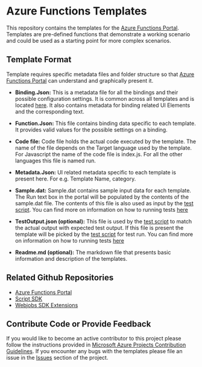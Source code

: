 # Azure Functions Templates
This repository contains the templates for the [Azure Functions Portal](https://functions.azure.com/signin). Templates are pre-defined functions that demonstrate a working scenario and could be used as a starting point for more complex scenarios.

## Template Format
Template requires specific metadata files and folder structure so that [Azure Functions Portal](https://functions.azure.com/signin) can understand and graphically present it.

- **Binding.Json:** This is a metadata file for all the bindings and their possible configuration settings. It is common across all templates and is located [here](Bindings/bindings.json). It also contains metadata for binding related UI Elements and the corresponding text.

- **Function.Json:** This file contains binding data specific to each template. It provides valid values for the possible settings on a binding.

- **Code file:** Code file holds the actual code executed by the template. The name of the file depends on the Target language used by the template. For Javascript the name of the code file is index.js. For all the other languages this file is named run.

- **Metadata.Json:** UI related metadata specific to each template is present here. For e.g. Template Name, category.

- **Sample.dat:** Sample.dat contains sample input data for each template. The Run text box in the portal will be populated by the contents of the sample.dat file. The contents of this file is also used as input by the [test script](Test/TemplateTest.ps1). You can find more on information on how to running tests [here]()

- **TestOutput.json (optional):** This file is used by the [test script](Test/TemplateTest.ps1) to match the actual output with expected test output. If this file is present the template will be picked by the [test script](Test/TemplateTest.ps1) for test run. You can find more on information on how to running tests [here]()

- **Readme.md (optional):** The markdown file that presents basic information and description of the templates.

## Related Github Repositories
- [Azure Functions Portal](https://github.com/projectkudu/AzureFunctionsPortal)
- [Script SDK](https://github.com/Azure/azure-webjobs-sdk-script/)
- [Webjobs SDK Extensions](https://github.com/Azure/azure-webjobs-sdk-extensions)

## Contribute Code or Provide Feedback
If you would like to become an active contributor to this project please follow the instructions provided in [Microsoft Azure Projects Contribution Guidelines](http://azure.github.com/guidelines.html).
If you encounter any bugs with the templates please file an issue in the [Issues](https://github.com/Azure/azure-webjobs-sdk-templates/issues) section of the project.
